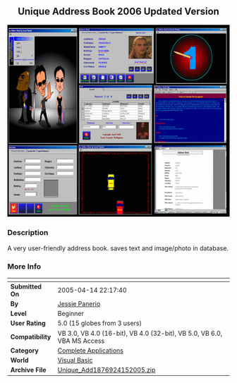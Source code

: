 ﻿<div align="center">

## Unique Address Book 2006 Updated Version

<img src="PIC2005415519208193.gif">
</div>

### Description

A very user-friendly address book. saves text and image/photo in database.
 
### More Info
 


<span>             |<span>
---                |---
**Submitted On**   |2005-04-14 22:17:40
**By**             |[Jessie Panerio](https://github.com/Planet-Source-Code/PSCIndex/blob/master/ByAuthor/jessie-panerio.md)
**Level**          |Beginner
**User Rating**    |5.0 (15 globes from 3 users)
**Compatibility**  |VB 3\.0, VB 4\.0 \(16\-bit\), VB 4\.0 \(32\-bit\), VB 5\.0, VB 6\.0, VBA MS Access
**Category**       |[Complete Applications](https://github.com/Planet-Source-Code/PSCIndex/blob/master/ByCategory/complete-applications__1-27.md)
**World**          |[Visual Basic](https://github.com/Planet-Source-Code/PSCIndex/blob/master/ByWorld/visual-basic.md)
**Archive File**   |[Unique\_Add1876924152005\.zip](https://github.com/Planet-Source-Code/jessie-panerio-unique-address-book-2006-updated-version__1-60014/archive/master.zip)








